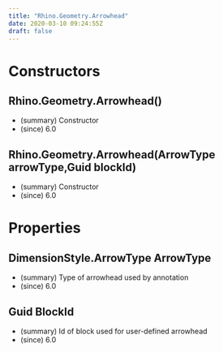 ```yaml
---
title: "Rhino.Geometry.Arrowhead"
date: 2020-03-10 09:24:55Z
draft: false
---
```


# Constructors
## Rhino.Geometry.Arrowhead()
- (summary)  Constructor 
- (since) 6.0
## Rhino.Geometry.Arrowhead(ArrowType arrowType,Guid blockId)
- (summary)  Constructor 
- (since) 6.0
# Properties
## DimensionStyle.ArrowType ArrowType
- (summary)  Type of arrowhead used by annotation 
- (since) 6.0
## Guid BlockId
- (summary)  Id of block used for user-defined arrowhead 
- (since) 6.0
